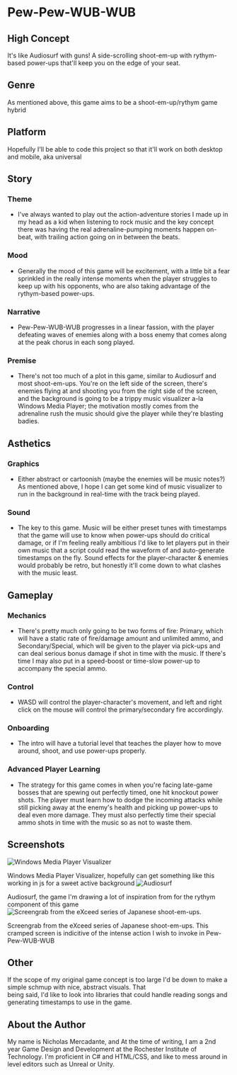 # Pew-Pew-WUB-WUB

## High Concept

It's like Audiosurf with guns!  A side-scrolling shoot-em-up with rythym-based power-ups that'll keep you on the edge of your seat.

## Genre

As mentioned above, this game aims to be a shoot-em-up/rythym game hybrid

## Platform

Hopefully I'll be able to code this project so that it'll work on both desktop and mobile, aka universal

## Story

### Theme
  * I've always wanted to play out the action-adventure stories I made up in my head as a kid when listening to rock music
  and the key concept there was having the real adrenaline-pumping moments happen on-beat, with trailing action going on in
  between the beats.
### Mood
  * Generally the mood of this game will be excitement, with a little bit a fear sprinkled in the really intense moments when
  the player struggles to keep up with his opponents, who are also taking advantage of the rythym-based power-ups.
### Narrative
  * Pew-Pew-WUB-WUB progresses in a linear fassion, with the player defeating waves of enemies along with a boss enemy that
  comes along at the peak chorus in each song played.
### Premise
  * There's not too much of a plot in this game, similar to Audiosurf and most shoot-em-ups.  You're on the left side of the
  screen, there's enemies flying at and shooting you from the right side of the screen, and the background is going to be
  a trippy music visualizer a-la Windows Media Player; the motivation mostly comes from the adrenaline rush the music should
  give the player while they're blasting badies.
  
## Asthetics

### Graphics
  * Either abstract or cartoonish (maybe the enemies will be music notes?)  As mentioned above, I hope I can get some kind
  of music visualizer to run in the background in real-time with the track being played.
### Sound
  * The key to this game.  Music will be either preset tunes with timestamps that the game will use to know when power-ups
  should do critical damage, or if I'm feeling really ambitious I'd like to let players put in their own music that a script
  could read the waveform of and auto-generate timestamps on the fly.  Sound effects for the player-character & enemies
  would probably be retro, but honestly it'll come down to what clashes with the music least.

## Gameplay

### Mechanics
  * There's pretty much only going to be two forms of fire: Primary, which will have a static rate of fire/damage amount and
  unlimited ammo, and Secondary/Special, which will be given to the player via pick-ups and can deal serious bonus damage if
  shot in time with the music.  If there's time I may also put in a speed-boost or time-slow power-up to accompany the special
  ammo.
### Control
  * WASD will control the player-character's movement, and left and right click on the mouse will control the primary/secondary
  fire accordingly.
### Onboarding
  * The intro will have a tutorial level that teaches the player how to move around, shoot, and use power-ups properly.
### Advanced Player Learning
  * The strategy for this game comes in when you're facing late-game bosses that are spewing out perfectly timed, one hit
  knockout power shots.  The player must learn how to dodge the incoming attacks while still picking away at the enemy's health
  and picking up power-ups to deal even more damage.  They must also perfectly time their special ammo shots in time with the
  music so as not to waste them.

## Screenshots

![Windows Media Player Visualizer][ss1]

Windows Media Player Visualizer, hopefully can get something like this working in js for a sweet active background
![Audiosurf][ss2]

Audiosurf, the game I'm drawing a lot of inspiration from for the rythym component of this game
![Screengrab from the eXceed series of Japanese shoot-em-ups.][ss3]

Screengrab from the eXceed series of Japanese shoot-em-ups.  This cramped screen is indicitive of the intense action I wish to invoke in Pew-Pew-WUB-WUB

[ss1]: http://www.plasmavis.com/acidwax/ReadMe_files/image001.jpg
[ss2]: https://static.giantbomb.com/uploads/original/0/4262/191218-images.jpg
[ss3]: http://indiegames.com/2012/08/02/120802_exceed.jpg

## Other

If the scope of my original game concept is too large I'd be down to make a simple schmup with nice, abstract visuals.  That  
being said, I'd like to look into libraries that could handle reading songs and generating timestamps to use in the game.

## About the Author

My name is Nicholas Mercadante, and At the time of writing, I am a 2nd year Game Design and Development at the Rochester Institute of Technology. I'm proficient in C# and HTML/CSS, and like to mess around in level editors such as Unreal or Unity.
